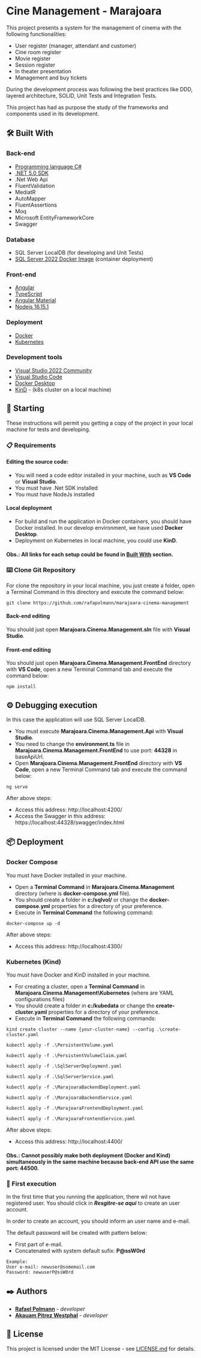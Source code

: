 # Cine Management - Marajoara

This project presents a system for the management of cinema with the following functionalities:
* User register (manager, attendant and customer)
* Cine room register
* Movie register
* Session register
* In theater presentation
* Management and buy tickets

During the development process was following the best practices like DDD, layered architecture, SOLID, Unit Tests and Integration Tests.

This project has had as purpose the study of the frameworks and components used in its development.

## 🛠️ Built With

### Back-end
* [Programming language C#](https://dotnet.microsoft.com/en-us/learn/csharp)
* [.NET 5.0 SDK](https://dotnet.microsoft.com/en-us/download/dotnet/5.0)
* .Net Web Api
* FluentValidation
* MediatR
* AutoMapper
* FluentAssertions
* Moq
* Microsoft EntityFrameworkCore
* Swagger

### Database
* SQL Server LocalDB (for developing and Unit Tests)
* [SQL Server 2022 Docker Image](https://hub.docker.com/_/microsoft-mssql-server) (container deployment)

### Front-end

* [Angular](https://angular.io/start)
* [TypeScript](https://www.typescriptlang.org/)
* [Angular Material](https://material.angular.io/)
* [Nodejs 16.15.1](https://nodejs.org/)

### Deployment
* [Docker](https://docs.docker.com/)
* [Kubernetes](https://kubernetes.io/)

### Development tools
* [Visual Studio 2022 Community](https://visualstudio.microsoft.com/pt-br/vs/community/)
* [Visual Studio Code](https://code.visualstudio.com/)
* [Docker Desktop](https://www.docker.com/products/docker-desktop/)
* [KinD](https://kind.sigs.k8s.io/) - (k8s cluster on a local machine)


## 🚀 Starting

These instructions will permit you getting a copy of the project in your local machine for tests and developing. 

### 📋 Requirements

#### Editing the source code:
* You will need a code editor installed in your machine, such as **VS Code** or **Visual Studio**.
* You must have .Net SDK installed
* You must have NodeJs installed

#### Local deployment
* For build and run the application in Docker containers, you should have Docker installed. In our develop environment, we have used **Docker Desktop**.
* Deployment on Kubernetes in local machine, you could use **KinD**.


#### Obs.: All links for each setup could be found in **[Built With](https://github.com/rafapolmann/marajoara-cinema-management?readme=1#%EF%B8%8F-built-with)** section.


### ⌨️ Clone Git Repository

For clone the repository in your local machine, you just create a folder, open a Terminal Command in this directory and execute the command below:


```
git clone https://github.com/rafapolmann/marajoara-cinema-management
```

#### Back-end editing
You should just open **Marajoara.Cinema.Management.sln** file with **Visual Studio**.

#### Front-end editing
You should just open **Marajoara.Cinema.Management.FrontEnd** directory with **VS Code**, open a new Terminal Command tab and execute the command below:

```
npm install
```

## ⚙️ Debugging execution

In this case the application will use SQL Server LocalDB.
* You must execute **Marajoara.Cinema.Management.Api** with **Visual Studio**.
* You need to change the **environment.ts** file in **Marajoara.Cinema.Management.FrontEnd** to use port: **44328** in baseApiUrl.
* Open **Marajoara.Cinema.Management.FrontEnd** directory with **VS Code**, open a new Terminal Command tab and execute the command below:

```
ng serve
```
After above steps:
* Access this address: http://localhost:4200/
* Access the Swagger in this address: https://localhost:44328/swagger/index.html

## 📦 Deployment

### Docker Compose

You must have Docker installed in your machine.

* Open a **Terminal Command** in **Marajoara.Cinema.Management** directory (where is **docker-compose.yml** file).
* You should create a folder in **c:/sqlvol/** or change the **docker-compose.yml** properties for a directory of your preference.
* Execute in **Terminal Command** the following command:

```
docker-compose up -d
```
After above steps:
* Access this address: http://localhost:4300/

### Kubernetes (Kind)

You must have Docker and KinD installed in your machine.

* For creating a cluster, open a **Terminal Command** in **Marajoara.Cinema.Management\Kubernetes** (where are YAML configurations files)
* You should create a folder in **c:/kubedata** or change the **create-cluster.yaml** properties for a directory of your preference.
* Execute in **Terminal Command** the following commands:

```
kind create cluster --name {your-cluster-name} --config .\create-cluster.yaml
```
```
kubectl apply -f .\PersistentVolume.yaml
```
```
kubectl apply -f .\PersistentVolumeClaim.yaml
```
```
kubectl apply -f .\SqlServerDeployment.yaml
```
```
kubectl apply -f .\SqlServerService.yaml
```
```
kubectl apply -f .\MarajoaraBackendDeployment.yaml
```
```
kubectl apply -f .\MarajoaraBackendService.yaml
```
```
kubectl apply -f .\MarajoaraFrontendDeployment.yaml
```
```
kubectl apply -f .\MarajoaraFrontendService.yaml
```

After above steps:
* Access this address: http://localhost:4400/

#### Obs.: Cannot possibly make both deployment (Docker and Kind) simultaneously in the same machine because back-end API use the same port: 44500.

### 🔩 First execution

In the first time that you running the application, there wil not have registered user. You should click in ***Resgitre-se aqui*** to create an user account.

In order to create an account, you should inform an user name and e-mail. 

The default password will be created with pattern below:

* First part of e-mail.
* Concatenated with system default sufix: **P@ssW0rd**

```
Example:
User e-mail: newuser@somemail.com
Password: newuserP@ssW0rd
```

## ✒️ Authors

* [**Rafael Polmann**](https://github.com/rafapolmann) - *developer*
* [**Akauam Pitrez Westphal**](https://github.com/Akauam) - *developer*


## 📄 License

This project is licensed under the MIT License - see [LICENSE.md](https://github.com/rafapolmann/marajoara-cinema-management/LICENSE.md) for details.
